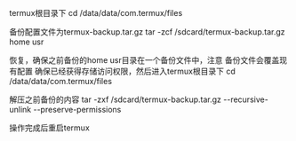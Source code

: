 termux根目录下
cd /data/data/com.termux/files

备份配置文件为termux-backup.tar.gz
tar -zcf /sdcard/termux-backup.tar.gz home usr

恢复，确保之前备份的home usr目录在一个备份文件中，注意 备份文件会覆盖现有配置
确保已经获得存储访问权限，然后进入termux根目录下
cd /data/data/com.termux/files

解压之前备份的内容
tar -zxf /sdcard/termux-backup.tar.gz --recursive-unlink --preserve-permissions

操作完成后重启termux

